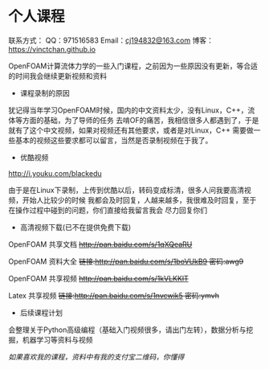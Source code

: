 # 个人课程

联系方式：
QQ：971516583
Email：cj194832@163.com
博客：https://vinctchan.github.io

OpenFOAM计算流体力学的一些入门课程，之前因为一些原因没有更新，等合适的时间我会继续更新视频和资料

* 课程录制的原因

犹记得当年学习OpenFOAM时候，国内的中文资料太少，没有Linux，C++，流体等方面的基础，为了导师的任务
去啃OF的痛苦，我相信很多人都遇到了，于是就有了这个中文视频，如果对视频还有其他要求，或者是对Linux，C++
需要做一些基本的视频这些要求都可以留言，当然是否录制视频在于我了。


* 优酷视频

http://i.youku.com/blackedu

由于是在Linux下录制，上传到优酷以后，转码变成标清，很多人问我要高清视频，开始人比较少的时候
我都会及时回复，人越来越多，我很难及时回复，至于在操作过程中碰到的问题，你们直接给我留言我会
尽力回复你们


* 高清视频下载(已不在提供免费下载)

OpenFOAM 共享文档 ~~http://pan.baidu.com/s/1qXQeaRU~~

OpenFOAM 资料大全 ~~链接:http://pan.baidu.com/s/1boVUkB9 密码:awg9~~

OpenFOAM 共享视频 ~~http://pan.baidu.com/s/1kVLKKlT~~

Latex 共享视频 ~~链接:http://pan.baidu.com/s/1nvcwik5 密码:ymvh~~

* 后续课程计划

会整理关于Python高级编程（基础入门视频很多，请出门左转），数据分析与挖掘，机器学习等资料与视频

*如果喜欢我的课程，资料中有我的支付宝二维码，你懂得*


